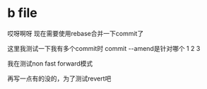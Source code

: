 # b file
哎呀啊呀 现在需要使用rebase合并一下commit了

这里我测试一下我有多个commit时 commit --amend是针对哪个
1
2
3

我在测试non fast forward模式

再写一点有的没的，为了测试revert吧

